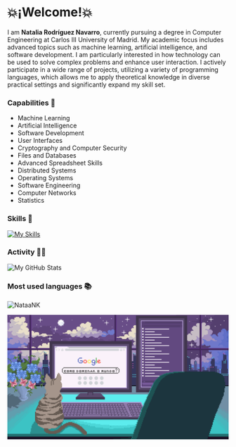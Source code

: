# 💥¡Welcome!💥
I am **Natalia Rodríguez Navarro**, currently pursuing a degree in Computer Engineering at Carlos III University of Madrid. My academic focus includes advanced topics such as machine learning, artificial intelligence, and software development. I am particularly interested in how technology can be used to solve complex problems and enhance user interaction. I actively participate in a wide range of projects, utilizing a variety of programming languages, which allows me to apply theoretical knowledge in diverse practical settings and significantly expand my skill set.

### Capabilities 💪
- Machine Learning
- Artificial Intelligence
- Software Development
- User Interfaces
- Cryptography and Computer Security
- Files and Databases
- Advanced Spreadsheet Skills
- Distributed Systems
- Operating Systems
- Software Engineering
- Computer Networks
- Statistics

### Skills 🚀
[![My Skills](https://skillicons.dev/icons?i=c,cs,cpp,linux,clion,py,pycharm,js,html,css,nodejs,r,sklearn,vscode&perline=7)](https://skillicons.dev)

### Activity 👩‍💻
![My GitHub Stats](https://github-readme-stats.vercel.app/api?username=NataaNK&show_icons=true&theme=cobalt)

### Most used languages 📚
<p><img align="center" src="https://github-readme-stats.vercel.app/api/top-langs?username=NataaNK&show_icons=true&locale=en&layout=compact" alt="NataaNK" /></p>

![](https://github.com/NataaNK/NataaNK/blob/main/Pixilart%20-%20Live%20on.gif)
